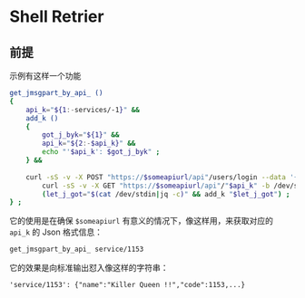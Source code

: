 # Shell Retrier



## 前提

示例有这样一个功能

~~~ sh
get_jmsgpart_by_api_ ()
{
    api_k="${1:-services/-1}" &&
    add_k ()
    {
        got_j_byk="${1}" &&
        api_k="${2:-$api_k}" &&
        echo "'$api_k': $got_j_byk" ;
    } &&
    
    curl -sS -v -X POST "https://$someapiurl/api"/users/login --data '{"userName": "foo", "userPassword": "bar"}' -c /dev/stdout |
        curl -sS -v -X GET "https://$someapiurl/api"/"$api_k" -b /dev/stdin |
        (let_j_got="$(cat /dev/stdin|jq -c)" && add_k "$let_j_got") ;
} ;
~~~

它的使用是在确保 `$someapiurl` 有意义的情况下，像这样用，来获取对应的 `api_k` 的 Json 格式信息：

~~~ sh
get_jmsgpart_by_api_ service/1153
~~~

它的效果是向标准输出怼入像这样的字符串：

~~~~
'service/1153': {"name":"Killer Queen !!","code":1153,...}
~~~~


